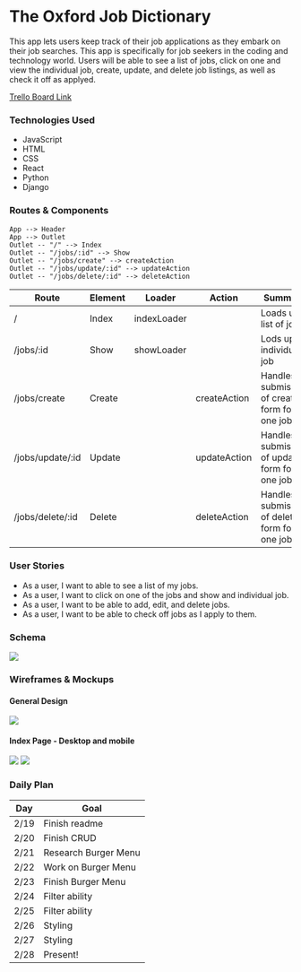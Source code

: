# The Oxford Job Dictionary

This app lets users keep track of their job applications as they embark on their job searches. This app is specifically for job seekers in the coding and technology world. Users will be able to see a list of jobs, click on one and view the individual job, create, update, and delete job listings, as well as check it off as applyed. 

[Trello Board Link](https://trello.com/b/lmmx9rYi/unit-4-project)

### Technologies Used
- JavaScript
- HTML
- CSS
- React
- Python
- Django

### Routes & Components

```
App --> Header
App --> Outlet
Outlet -- "/" --> Index
Outlet -- "/jobs/:id" --> Show
Outlet -- "/jobs/create" --> createAction
Outlet -- "/jobs/update/:id" --> updateAction
Outlet -- "/jobs/delete/:id" --> deleteAction
```

| Route | Element | Loader | Action | Summary |
| ----- | ------- | ------ | ------ | ------- |
|   /   |  Index  | indexLoader |   | Loads up list of jobs|
| /jobs/:id | Show | showLoader |   | Lods up an individual job |
| /jobs/create | Create |  | createAction | Handles submission of create form for one job| 
| /jobs/update/:id | Update | | updateAction | Handles submission of update form for one job |
| /jobs/delete/:id | Delete | | deleteAction | Handles submission of delete form for one job |

### User Stories
- As a user, I want to able to see a list of my jobs.
- As a user, I want to click on one of the jobs and show and individual job.
- As a user, I want to be able to add, edit, and delete jobs.
- As a user, I want to be able to check off jobs as I apply to them.

### Schema
<img src="https://i.imgur.com/VtjUh1b.png">

### Wireframes & Mockups

#### General Design

<img src="https://i.imgur.com/ApfT5MI.png">

#### Index Page - Desktop and mobile

<img src="https://i.imgur.com/CU3EYze.png">
<img src="https://i.imgur.com/fasL3U5.png">

### Daily Plan

| Day | Goal |
| --- | ---- |
| 2/19 | Finish readme | 
| 2/20 | Finish CRUD | 
| 2/21 | Research Burger Menu | 
| 2/22 | Work on Burger Menu | 
| 2/23 | Finish Burger Menu | 
| 2/24 | Filter ability | 
| 2/25 | Filter ability | 
| 2/26 | Styling | 
| 2/27 | Styling |
| 2/28 | Present! |
